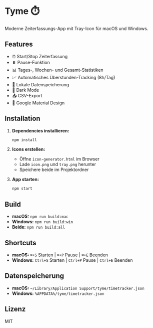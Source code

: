 # Tyme ⏱️

Moderne Zeiterfassungs-App mit Tray-Icon für macOS und Windows.

## Features

- ⏰ Start/Stop Zeiterfassung
- ⏸️ Pause-Funktion
- 📊 Tages-, Wochen- und Gesamt-Statistiken
- 📈 Automatisches Überstunden-Tracking (8h/Tag)
- 💾 Lokale Datenspeicherung
- 🌙 Dark Mode
- 📤 CSV-Export
- 🎨 Google Material Design

## Installation

1. **Dependencies installieren:**
   ```bash
   npm install
   ```

2. **Icons erstellen:**
   - Öffne `icon-generator.html` im Browser
   - Lade `icon.png` und `tray.png` herunter
   - Speichere beide im Projektordner

3. **App starten:**
   ```bash
   npm start
   ```

## Build

- **macOS:** `npm run build:mac`
- **Windows:** `npm run build:win`
- **Beide:** `npm run build:all`

## Shortcuts

- **macOS:** `⌘+S` Starten | `⌘+P` Pause | `⌘+E` Beenden
- **Windows:** `Ctrl+S` Starten | `Ctrl+P` Pause | `Ctrl+E` Beenden

## Datenspeicherung

- **macOS:** `~/Library/Application Support/tyme/timetracker.json`
- **Windows:** `%APPDATA%/tyme/timetracker.json`

## Lizenz

MIT